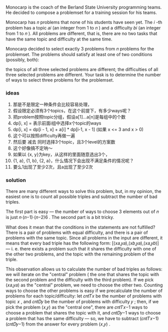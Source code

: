 Monocarp is the coach of the Berland State University programming teams. He decided to compose a problemset for a
training session for his teams.

Monocarp has 𝑛
problems that none of his students have seen yet. The 𝑖
-th problem has a topic 𝑎𝑖
(an integer from 1
to 𝑛
) and a difficulty 𝑏𝑖
(an integer from 1
to 𝑛
). All problems are different, that is, there are no two tasks that have the same topic and difficulty at the same time.

Monocarp decided to select exactly 3
problems from 𝑛
problems for the problemset. The problems should satisfy at least one of two conditions (possibly, both):

the topics of all three selected problems are different;
the difficulties of all three selected problems are different.
Your task is to determine the number of ways to select three problems for the problemset.

### ideas

1. 那是不是限定一种条件会比较容易处理，
2. 假设限定必须有3个topics，在这个前提下，有多少ways呢？
3. 把problem按照topic分组，假设a[1]...a[n]是每组中的个数
4. dp[i, x] = 表示前面i组中选择x个topic的ways
5. dp[i, x] = dp[i - 1, x] + a[i] * dp[i-1, x - 1] (如果 x <= 3 and x > 0)
6. 这个可以按照difficulty再做一遍
7. 然后要 减去 同时选择3个topic，且3个level的方案数
8. 这个好像搞不定呐～
9. 如果以 {x, y}为key，从这样的里面随意选出3个，
10. {1, a}, {1, b}, {2, a}，什么情况下会出现不满足条件的情况呢？
11. 要么1出现了至少2次，且a出现了至少2次

### solution

There are many different ways to solve this problem, but, in my opinion, the easiest one is to count all possible
triples and subtract the number of bad triples.

The first part is easy — the number of ways to choose 3
elements out of 𝑛
is just 𝑛⋅(𝑛−1)⋅(𝑛−2)6
. The second part is a bit tricky.

What does it mean that the conditions in the statements are not fulfilled? There is a pair of problems with equal
difficulty, and there is a pair of problems with the same topic. Since all problems in the input are different, it means
that every bad triple has the following form: [(𝑥𝑎,𝑦𝑎),(𝑥𝑏,𝑦𝑎),(𝑥𝑎,𝑦𝑏)]
— i. e. there exists a problem such that it shares the difficulty with one of the other two problems, and the topic with
the remaining problem of the triple.

This observation allows us to calculate the number of bad triples as follows: we will iterate on the "central" problem (
the one that shares the topic with the second problem and the difficulty with the third problem). If we pick (𝑥𝑎,𝑦𝑎)
as the "central" problem, we need to choose the other two. Counting ways to choose the other problems is easy if we
precalculate the number of problems for each topic/difficulty: let 𝑐𝑛𝑡𝑇𝑥
be the number of problems with topic 𝑥
, and 𝑐𝑛𝑡𝐷𝑦
be the number of problems with difficulty 𝑦
; then, if we pick the problem (𝑥,𝑦)
as the "central one", there are 𝑐𝑛𝑡𝑇𝑥−1
ways to choose a problem that shares the topic with it, and 𝑐𝑛𝑡𝐷𝑦−1
ways to choose a problem that has the same difficulty — so, we have to subtract (𝑐𝑛𝑡𝑇𝑥−1)(𝑐𝑛𝑡𝐷𝑦−1)
from the answer for every problem (𝑥,𝑦)
.